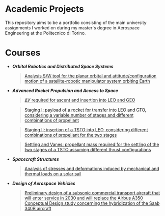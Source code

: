 # Academic Projects
This repository aims to be a portfolio consisting of the main university assignments I worked on during my master's degree in Aerospace Engineering at the Politecnico di Torino.

# Courses
- ***Orbital Robotics and Distributed Space Systems***
  > [Analysis S/W tool for the planar orbital and attitude/configuration motion of a satellite-robotic manipulator system orbiting Earth](/Orbital-Robotics-and-Distributed-Space-Systems)
- ***Advanced Rocket Propulsion and Access to Space***
  > [∆𝑉 required for ascent and insertion into LEO and GEO](/Advanced-Rocket-Propulsion-and-Access-to-Space)
  
  > [Staging I: payload of a rocket for transfer into LEO and GTO, considering a variable number of stages and different combinations of propellant](/Advanced-Rocket-Propulsion-and-Access-to-Space)
  
  > [Staging II: insertion of a TSTO into LEO, considering different combinations of propellant for the two stages](/Advanced-Rocket-Propulsion-and-Access-to-Space)
  
  > [Settling and Vanes: propellant mass required for the settling of the two stages of a TSTO assuming different thrust configurations](/Advanced-Rocket-Propulsion-and-Access-to-Space)
- ***Spacecraft Structures***
  > [Analysis of stresses and deformations induced by mechanical and thermal loads on a solar sail](/Spacecraft-Structures)
- ***Design of Aerospace Vehicles***
  > [Preliminary design of a subsonic commercial transport aircraft that will enter service in 2030 and will replace the Airbus A350](/Design-of-Aerospace-Vehicles)
  > [Conceptual Design study concerning the hybridization of the Saab 340B aircraft](/Design-of-Aerospace-Vehicles)
